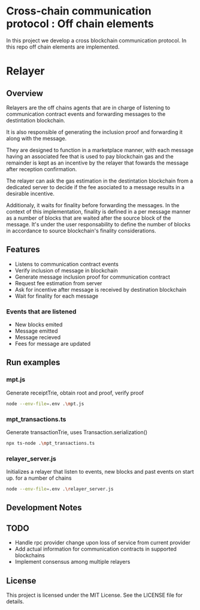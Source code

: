 # Cross-chain communication protocol : Off chain elements

In this project we develop a cross blockchain communication protocol.
In this repo off chain elements are implemented.

# Relayer

## Overview

Relayers are the off chains agents that are in charge of listening to communication contract
events and forwarding messages to the destintation blockchain.

It is also responsible of generating the inclusion proof and forwarding it along with the message.

They are designed to function in a marketplace manner, with each message having an associated fee
that is used to pay blockchain gas and the remainder is kept as an incentive by the relayer that
fowards the message after reception confirmation.

The relayer can ask the gas estimation in the destintation blockchain from a dedicated server to decide if the fee asociated to a message results in a desirable incentive.

Additionaly, it waits for finality before forwarding the messages. In the context of this implementation, finality is defined in a per message manner as a number of blocks that are
waited after the source block of the message. It's under the user responsability to
define the number of blocks in accordance to source blockchain's finality considerations.

## Features

- Listens to communication contract events
- Verify inclusion of message in blockchain
- Generate message inclusion proof for communication contract
- Request fee estimation from server
- Ask for incentive after message is received by destination blockchain
- Wait for finality for each message

### Events that are listened

- New blocks emited
- Message emitted
- Message recieved
- Fees for message are updated

## Run examples

### mpt.js

Generate receiptTrie, obtain root and proof, verify proof

```bash
node --env-file=.env .\mpt.js
```

### mpt_transactions.ts

Generate transactionTrie, uses Transaction.serialization()

```bash
npx ts-node .\mpt_transactions.ts
```

### relayer_server.js

Initializes a relayer that listen to events, new blocks and past events on start up.
for a number of chains

```bash
node --env-file=.env .\relayer_server.js
```

## Development Notes

## TODO

- Handle rpc provider change upon loss of service from current provider
- Add actual information for communication contracts in supported blockchains
- Implement consensus among multiple relayers

## License

This project is licensed under the MIT License. See the LICENSE file for details.
